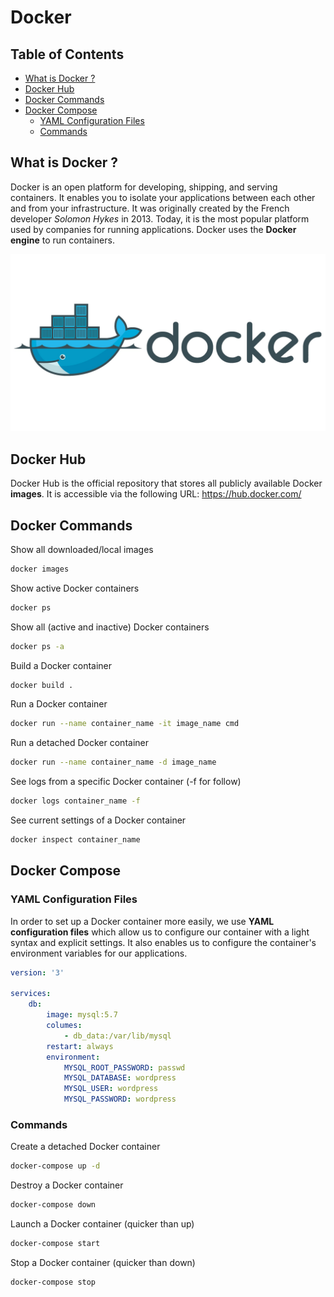 # Docker

## Table of Contents

- [What is Docker ?](#what-is-docker)
- [Docker Hub](#docker-hub)
- [Docker Commands](#docker-commands)
- [Docker Compose](#docker-compose)
    - [YAML Configuration Files](#yaml-configuration-files)
    - [Commands](#commands)

## What is Docker ?

Docker is an open platform for developing, shipping, and serving containers. It enables you to isolate your applications between each other and from your infrastructure. It was originally created by the French developer *Solomon Hykes* in 2013. Today, it is the most popular platform used by companies for running applications. Docker uses the **Docker engine** to run containers.

![img_1](/networks/docker/resources/logo.jpg)

## Docker Hub

Docker Hub is the official repository that stores all publicly available Docker **images**. It is accessible via the following URL: https://hub.docker.com/

## Docker Commands

Show all downloaded/local images
```bash
docker images
```

Show active Docker containers
```bash
docker ps
```

Show all (active and inactive) Docker containers 
```bash
docker ps -a
```

Build a Docker container
```bash
docker build .
```

Run a Docker container
```bash
docker run --name container_name -it image_name cmd
```

Run a detached Docker container
```bash
docker run --name container_name -d image_name
```

See logs from a specific Docker container (-f for follow)
```bash
docker logs container_name -f
```

See current settings of a Docker container
```bash
docker inspect container_name
```

## Docker Compose

### YAML Configuration Files

In order to set up a Docker container more easily, we use **YAML configuration files** which allow us to configure our container with a light syntax and explicit settings. It also enables us to configure the container's environment variables for our applications.

```yaml
version: '3'

services:
    db:
        image: mysql:5.7
        columes:
            - db_data:/var/lib/mysql
        restart: always
        environment:
            MYSQL_ROOT_PASSWORD: passwd
            MYSQL_DATABASE: wordpress
            MYSQL_USER: wordpress
            MYSQL_PASSWORD: wordpress
```

### Commands

Create a detached Docker container
```bash
docker-compose up -d
```

Destroy a Docker container
```bash
docker-compose down
```

Launch a Docker container (quicker than up)
```bash
docker-compose start
```

Stop a Docker container (quicker than down)
```bash
docker-compose stop
```

